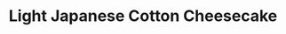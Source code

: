 ---
title: Light Japanese Cotton Cheesecake
summary: Fluffy, light Japanese cheesecake with a delicate texture—less sweet and perfectly airy.

linkout: https://jeannietay.wordpress.com/2016/03/01/light-japanese-cotton-cheesecake/

tags:
- japanese
- baking
- cake
- dessert

servings: 8
time: 1h 30m

ingredients:
- 250g cream cheese
- 50g unsalted butter
- 100ml milk
- 60g cake flour
- 20g cornflour
- 1/4 tsp salt
- 6 egg yolks
- 6 egg whites
- 1/4 tsp cream of tartar
- 120g caster sugar

directions:
- Preheat oven to 150C (302F). Line and grease a round cake pan.
- Melt cream cheese, butter, and milk together over a double boiler until smooth. Cool slightly.
- Sift cake flour, cornflour, and salt into the mixture. Mix well.
- Add egg yolks and blend until smooth.
- In a separate bowl, beat egg whites with cream of tartar until foamy. Gradually add sugar and beat to stiff peaks.
- Fold egg whites gently into the cheese mixture in batches.
- Pour batter into prepared pan. Tap to release air bubbles.
- Bake in a water bath for 60–70 minutes until set and golden.
- Cool completely before removing from pan and serving.
---